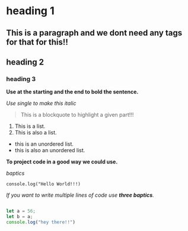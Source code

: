 # heading 1

This is a paragraph and we dont need any tags for that for this!!
---

## heading 2



### heading 3


**Use at the starting and the end to bold the sentence.**

*Use single to make this italic*


> This is a blockquote to highlight a given part!!!


1. This is a list.
2. This is also a list.

- this is an unordered list.
- this is also an unordered list.

**To project code in a good way we could use.**

*baptics*

`console.log("Hello World!!!)`

*If you want to write multiple lines of code use **three baptics**.*

```javascript

let a = 56;
let b = a;
console.log("hey there!!")

```

